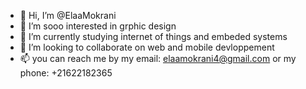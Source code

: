 - 👋 Hi, I’m @ElaaMokrani
- 👀 I’m sooo interested in grphic design
- 🌱 I’m currently studying internet of things and embeded systems
- 💞️ I’m looking to collaborate on web and mobile devloppement
- 📫 you can reach me by my email: elaamokrani4@gmail.com   or my phone: +21622182365

<!---
ElaaMokrani/ElaaMokrani is a ✨ special ✨ repository because its `README.md` (this file) appears on your GitHub profile.
You can click the Preview link to take a look at your changes.
--->
